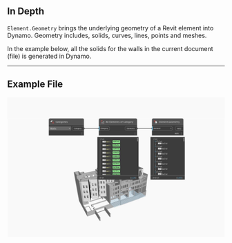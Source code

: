 ## In Depth
`Element.Geometry` brings the underlying geometry of a Revit element into Dynamo. Geometry includes, solids, curves, lines, points and meshes.

In the example below, all the solids for the walls in the current document (file) is generated in Dynamo.
___
## Example File

![Element.Geometry](./Revit.Elements.Element.Geometry_img.jpg)
